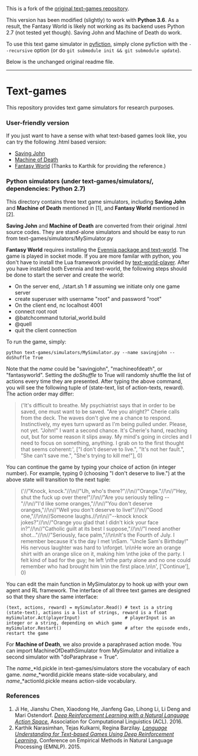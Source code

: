 This is a fork of the [original text-games repository](https://github.com/jvking/text-games).

This version has been modified (slightly) to work with **Python 3.6**. As a result, the Fantasy World is likely not working as its backend uses Python 2.7 (not tested yet though). Saving John and Machine of Death do work.

To use this text game simulator in [pyfiction](https://github.com/MikulasZelinka/pyfiction), simply clone pyfiction with the `--recursive` option (or do `git submodule init && git submodule update`).

Below is the unchanged original readme file.

---

# Text-games
This repository provides text game simulators for research purposes.

### User-friendly version
If you just want to have a sense with what text-based games look like, you can try the following .html based version:
 - [Saving John](http://interactivestoryspace.appspot.com/final2_sjohn_jtsay.html)
 - [Machine of Death](http://ifarchive.giga.or.at/if-archive/games/competition2013/web/machineofdeath/MachineOfDeath.html)
 - [Fantasy World](http://horizondark.com:8000/webclient/) (Thanks to Karthik for providing the reference.)

### Python simulators (under text-games/simulators/, dependencies: Python 2.7)
This directory contains three text game simulators, including **Saving John** and **Machine of Death** mentioned in [1], and **Fantasy World** mentioned in [2].

**Saving John** and **Machine of Death** are converted from their original .html source codes. They are stand-alone simulators and should be easy to run from text-games/simulators/MySimulator.py

**Fantasy World** requires installing the [Evennia package and text-world](https://github.com/mrkulk/text-world). The game is played in socket mode. If you are more familar with python, you don't have to install the Lua framework provided by [text-world-player](https://github.com/karthikncode/text-world-player). After you have installed both Evennia and text-world, the following steps should be done to start the server and create the world:
 - On the server end, ./start.sh 1 # assuming we initiate only one game server
 - create superuser with username "root" and password "root"
 - On the client end, nc localhost 4001
 - connect root root
 - @batchcommand tutorial_world.build
 - @quell
 - quit the client connection

To run the game, simply:
```
python text-games/simulators/MySimulator.py --name savingjohn --doShuffle True
```
Note that the _name_ could be "savingjohn", "machineofdeath", or "fantasyworld". Setting the _doShuffle_ to True will randomly shuffle the list of actions every time they are presented. After typing the above command, you will see the following tuple of (state-text, list of action-texts, reward). The action order may differ:

>('It\'s difficult to breathe.     My psychiatrist says that in order to be saved, one must want to be saved. "Are you alright?" Cherie calls from the deck. The waves don\'t give me a chance to respond. Instinctively,  my eyes turn upward as I\'m being pulled under. Please, not yet. "John!"  I want a second chance. It\'s Cherie\'s hand, reaching out, but for some reason it slips  away. My mind\'s going in circles and I need to focus on  something, anything. I grab on to the first thought that  seems coherent:', ["I don't deserve to live.", "It's not her fault.", "She can't save me.", "She's trying to kill me!"], 0)

You can continue the game by typing your choice of action (in integer number). For example, typing 0 (choosing "I don't deserve to live.") at the above state will transition to the next tuple:

>('//"Knock, knock."//\\n//"Uh, who\'s there?"//\\n//"Orange."//\\n//"Hey, shut the fuck up over there!"//\\n//"Are you seriously telling --"//\\n//"I\'d like some oranges,"//\\n//"You don\'t deserve oranges,"//\\n//"Well you don\'t deserve to live!"//\\n//"Good one,"//\\n\\n//Someone laughs.//\\n\\n//"--knock knock jokes?"//\\n//"Orange you glad that I didn\'t kick your face in?"//\\n//"Catholic guilt at its best I suppose,"//\\n//"I need another shot..."//\\n//"Seriously, face palm,"//\\n\\nIt\'s the Fourth of July. I remember because it\'s the day I met \\nSam. "Uncle Sam\'s Birthday!" His nervous laughter was hard to \\nforget. \\n\\nHe wore an orange shirt with an orange slice on it, making him \\nthe joke of the party. I felt kind of bad for the guy; he left \\nthe party alone and no one could remember who had brought him \\nin the first place.\\n\\n', ['Continue'], 0)

You can edit the main function in MySimulator.py to hook up with your own agent and RL framework. The interface of all three text games are designed so that they share the same interface:
```
(text, actions, reward) = mySimulator.Read() # text is a string (state-text), actions is a list of strings, reward is a float
mySimulator.Act(playerInput)                 # playerInput is an integer or a string, depending on which game
mySimulator.Restart()                        # after the episode ends, restart the game
```

For **Machine of Death**, we also provide a paraphrased action mode. You can import MachineOfDeathSimulator from MySimulator and initialize a second simulator with "doParaphrase = True".

The _name_\_\*Id.pickle in text-games/simulators store the vocabulary of each game. _name_\_\*wordId.pickle means state-side vocabulary, and _name_\_\*actionId.pickle means action-side vocabulary.

### References
1. Ji He, Jianshu Chen, Xiaodong He, Jianfeng Gao, Lihong Li, Li Deng and Mari Ostendorf. [_Deep Reinforcement Learning with a Natural Language Action Space._](http://arxiv.org/abs/1511.04636) Association for Computational Linguistics (ACL). 2016.
2. Karthik Narasimhan, Tejas Kulkarni, Regina Barzilay. [_Language Understanding for Text-based Games Using Deep Reinforcement Learning._](http://aclweb.org/anthology/D/D15/D15-1001.pdf) Conference on Empirical Methods in Natural Language Processing (EMNLP). 2015.
